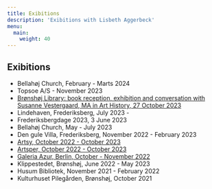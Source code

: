 ```yaml
---
title: Exibitions
description: 'Exibitions with Lisbeth Aggerbeck'
menu:
  main:
    weight: 40
---
```


## Exibitions

- Bellahøj Church, February - Marts 2024
- Topsoe A/S - November 2023
- [Brønshøj Library: book reception, exhibition and conversation with Susanne Vestergaard, MA in Art History, 27 October 2023](https://bibliotek.kk.dk/arrangementer/udstillinger/moed-den-lokale-kunstner-lisbeth-aggerbeck-woll)
- Lindehaven, Frederiksberg, July 2023 - 
- Frederiksbergdage 2023, 3 June 2023
- Bellahøj Church, May - July 2023
- Den gule Villa, Frederiksberg, November 2022 - February 2023
- [Artsy, October 2022 - October 2023](https://www.artsy.net/galeria-azur/artist/lisbeth-aggerbeck)
- [Artsper, October 2022 - October 2023](https://www.artsper.com/us/contemporary-artists/denmark/109065/lisbeth-aggerbeck)
- [Galeria Azur, Berlin, October - November 2022](https://galeriaazur.art/de/)
- Klippestedet, Brønshøj, June 2022 - May 2023
- Husum Bibliotek, November 2021 - February 2022
- Kulturhuset Pilegården, Brønshøj, October 2021
